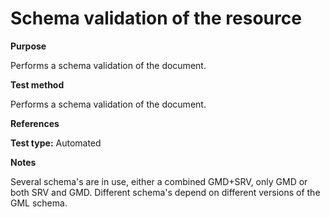
# Schema validation of the resource

**Purpose**	

Performs a schema validation of the document.

**Test method**	

Performs a schema validation of the document. 

**References**	 

**Test type:** Automated

**Notes**

Several schema's are in use, either a combined GMD+SRV, only GMD or both SRV and GMD. Different schema's depend on different versions of the GML schema.
